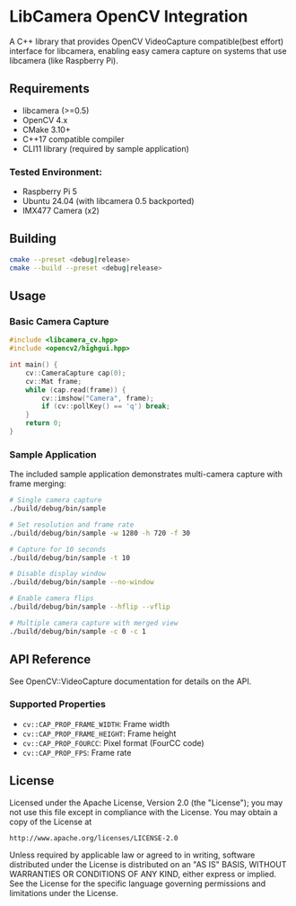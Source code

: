 # LibCamera OpenCV Integration

A C++ library that provides OpenCV VideoCapture compatible(best effort) interface for libcamera, enabling easy camera capture on systems that use libcamera (like Raspberry Pi).

## Requirements

- libcamera (>=0.5)
- OpenCV 4.x
- CMake 3.10+
- C++17 compatible compiler
- CLI11 library (required by sample application)

### Tested Environment:
* Raspberry Pi 5
* Ubuntu 24.04 (with libcamera 0.5 backported)
* IMX477 Camera (x2)

## Building

```bash
cmake --preset <debug|release>
cmake --build --preset <debug|release>
```

## Usage

### Basic Camera Capture

```cpp
#include <libcamera_cv.hpp>
#include <opencv2/highgui.hpp>

int main() {
    cv::CameraCapture cap(0);
    cv::Mat frame;
    while (cap.read(frame)) {
        cv::imshow("Camera", frame);
        if (cv::pollKey() == 'q') break;
    }
    return 0;
}
```

### Sample Application

The included sample application demonstrates multi-camera capture with frame merging:

```bash
# Single camera capture
./build/debug/bin/sample

# Set resolution and frame rate
./build/debug/bin/sample -w 1280 -h 720 -f 30

# Capture for 10 seconds
./build/debug/bin/sample -t 10

# Disable display window
./build/debug/bin/sample --no-window

# Enable camera flips
./build/debug/bin/sample --hflip --vflip

# Multiple camera capture with merged view
./build/debug/bin/sample -c 0 -c 1
```

## API Reference

See OpenCV::VideoCapture documentation for details on the API.

### Supported Properties

- `cv::CAP_PROP_FRAME_WIDTH`: Frame width
- `cv::CAP_PROP_FRAME_HEIGHT`: Frame height
- `cv::CAP_PROP_FOURCC`: Pixel format (FourCC code)
- `cv::CAP_PROP_FPS`: Frame rate

## License

Licensed under the Apache License, Version 2.0 (the "License");
you may not use this file except in compliance with the License.
You may obtain a copy of the License at

    http://www.apache.org/licenses/LICENSE-2.0

Unless required by applicable law or agreed to in writing, software
distributed under the License is distributed on an "AS IS" BASIS,
WITHOUT WARRANTIES OR CONDITIONS OF ANY KIND, either express or implied.
See the License for the specific language governing permissions and
limitations under the License.
